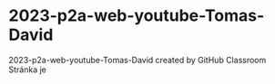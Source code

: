 # 2023-p2a-web-youtube-Tomas-David
2023-p2a-web-youtube-Tomas-David created by GitHub Classroom
Stránka je 
